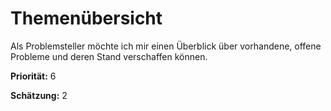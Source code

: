 # Themenübersicht


Als Problemsteller möchte ich mir einen Überblick über vorhandene, offene Probleme und deren Stand verschaffen können.

**Priorität:** 6

**Schätzung:** 2
